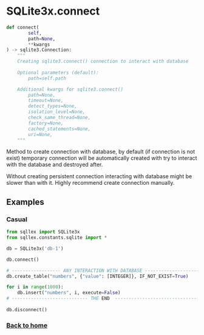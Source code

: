 # SQLite3x.connect

```python
def connect(
        self,
        path=None,
        **kwargs
) -> sqlite3.Connection:
    """
    Creating sqlite3.connect() connection to interact with database
    
    Optional parameters (default):
        path=self.path

    Additional kwargs for sqlite3.connect()
        path=None,
        timeout=None,
        detect_types=None,
        isolation_level=None,
        check_same_thread=None,
        factory=None,
        cached_statements=None,
        uri=None,
    """
```

Method to create connection with database, by default (if connection is not exist) temporary connection will
be automatically created with try to interact with the database and destroyed after. 

Without creating persistent connection interacting with database might be slower than with it. 
Highly recommend create connection manually.


## Examples

### Casual

```python
from sqllex import SQLite3x
from sqllex.constants.sqlite import *

db = SQLite3x('db-1')

db.connect()

# ------------------ ANY INTERACTION WITH DATABASE -----------------------
db.create_table("numbers", {"value": [INTEGER]}, IF_NOT_EXIST=True)

for i in range(1000):
    db.insert("numbers", i, execute=False)
# ---------------------------- THE END  ----------------------------------
    
db.disconnect()
```
<!--
### Recommended

```python
from sqllex import SQLite3x
from sqllex.constants.sqlite import *

db = SQLite3x('db-1', init_connection=False)

with db.connect() as conn:
    db.create_table("numbers", {"value": [INTEGER]}, IF_NOT_EXIST=True)

    for i in range(1000):
        db.insert("numbers", i, execute=False)

```
-->

### [Back to home](README.md)